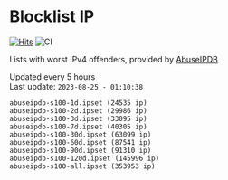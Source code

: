 # Blocklist IP

[![Hits](https://hits.seeyoufarm.com/api/count/incr/badge.svg?url=https%3A%2F%2Fgithub.com%2Fborestad%2Fblocklist-ip%2F&count_bg=%2379C83D&title_bg=%23555555&icon=&icon_color=%23E7E7E7&title=hits&edge_flat=false)](https://hits.seeyoufarm.com)  ![CI](https://img.shields.io/github/workflow/status/borestad/blocklist-ip/CI?style=flat-square)

Lists with worst IPv4 offenders, provided by [AbuseIPDB](https://www.abuseipdb.com/)

<!-- FOOTER-PLACEHOLDER -->
Updated every 5 hours<br>
Last update: `2023-08-25 - 01:10:38`
```
abuseipdb-s100-1d.ipset (24535 ip)
abuseipdb-s100-2d.ipset (29986 ip)
abuseipdb-s100-3d.ipset (33095 ip)
abuseipdb-s100-7d.ipset (40305 ip)
abuseipdb-s100-30d.ipset (63099 ip)
abuseipdb-s100-60d.ipset (87541 ip)
abuseipdb-s100-90d.ipset (91310 ip)
abuseipdb-s100-120d.ipset (145996 ip)
abuseipdb-s100-all.ipset (353953 ip)
```
